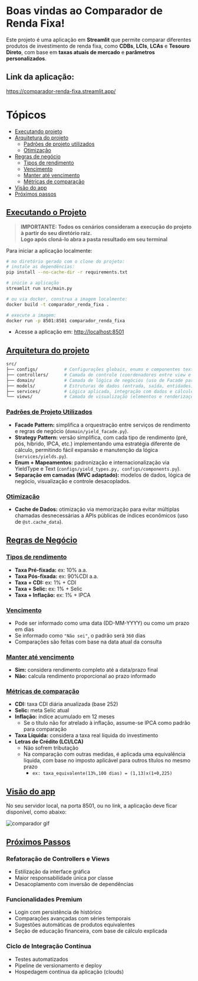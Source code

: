 # Boas vindas ao **Comparador de Renda Fixa**!

Este projeto é uma aplicação em **Streamlit** que permite comparar diferentes produtos de investimento de renda fixa, como **CDBs**, **LCIs**, **LCAs** e **Tesouro Direto**, com base em **taxas atuais de mercado** e **parâmetros personalizados**.

## Link da aplicação:
<https://comparador-renda-fixa.streamlit.app/>

# <a id='topicos'>Tópicos</a>
- [Executando projeto](#executing)
- [Arquitetura do projeto](#arch)
  - [Padrões de projeto utilizados](#patterns)
  - [Otimização](#optimization)
- [Regras de negócio](#rules)
  - [Tipos de rendimento](#types)
  - [Vencimento](#maturity)
  - [Manter até vencimento](#hold)
  - [Métricas de comparação](#metrics)
- [Visão do app](#app)
- [Próximos passos](#next)

## <a id='executing'>[Executando o Projeto](#topicos)</a>

> **IMPORTANTE: Todos os cenários consideram a execução do projeto à partir do seu diretório raiz.
<br/> Logo após cloná-lo abra a pasta resultado em seu terminal**

Para iniciar a aplicação localmente:

```bash
# no diretório gerado com o clone do projeto: 
# instale as dependências:
pip install --no-cache-dir -r requirements.txt

# inicie a aplicação
streamlit run src/main.py

# ou via docker, construa a imagem localmente:
docker build -t comparador_renda_fixa . 

# execute a imagem:
docker run -p 8501:8501 comparador_renda_fixa
```
* Acesse a aplicação em:
<http://localhost:8501>

## <a id='arch'>[Arquitetura do projeto](#topicos)</a>

```bash
src/
├── configs/          # Configurações globais, enums e componentes textuais
├── controllers/      # Camada de controle (coordenadores entre view e domínio)
├── domain/           # Camada de lógica de negócios (uso de Facade para simplificação)
├── models/           # Estruturas de dados (entrada, saída, entidades)
├── services/         # Lógica aplicada, integração com dados e cálculos
└── views/            # Camada de visualização (elementos e renderizações Streamlit)
```
### <a id='patterns'>[Padrões de Projeto Utilizados](#topicos)</a>
* **Facade Pattern:** simplifica a orquestração entre serviços de rendimento e regras de negócio (`domain/yield_facade.py`).
* **Strategy Pattern:** versão simplifica, com cada tipo de rendimento (pré, pós, híbrido, IPCA, etc.) implementando uma estratégia diferente de cálculo, permitindo fácil expansão e manutenção da lógica (`services/yields.py`).
* **Enum + Mapeamentos:** padronização e internacionalização via YieldType e Text (`configs/yield_types.py, configs/components.py`).
* **Separação em camadas (MVC adaptado):** modelos de dados, lógica de negócio, visualização e controle desacoplados.

### <a id='optimization'>[Otimização](#topicos)</a>
* **Cache de Dados:** otimização via memorização para evitar múltiplas chamadas desnecessárias a APIs públicas de índices econômicos (uso de `@st.cache_data`).

## <a id='rules'>[Regras de Negócio](#topicos)</a>
### <a id='types'>[Tipos de rendimento](#topicos)</a>
* **Taxa Pré-fixada:** ex: 10% a.a.
* **Taxa Pós-fixada:** ex: 90%CDI a.a.
* **Taxa + CDI:** ex: 1% + CDI
* **Taxa + Selic:** ex: 1% + Selic
* **Taxa + Inflação:** ex: 1% + IPCA
### <a id='maturity'>[Vencimento](#topicos)</a>
* Pode ser informado como uma data (DD-MM-YYYY) ou como um prazo em dias
* Se informado como `"Não sei"`, o padrão será `360` dias
* Comparações são feitas com base na data atual da consulta
### <a id='hold'>[Manter até vencimento](#topicos)</a>
* **Sim:** considera rendimento completo até a data/prazo final
* **Não:** calcula rendimento proporcional ao prazo informado
### <a id='metrics'>[Métricas de comparação](#topicos)</a>
* **CDI:** taxa CDI diária anualizada (base 252)
* **Selic:** meta Selic atual
* **Inflação:** índice acumulado em 12 meses
  * Se o título não for atrelado à inflação, assume-se IPCA como padrão para comparação
* **Taxa Líquida:** considera a taxa real líquida do investimento
* **Letras de Crédito (LCI/LCA)**
  * Não sofrem tributação
  * Na comparação com outras medidas, é aplicada uma equivalência líquida, com base no imposto aplicável para outros títulos no mesmo prazo
    * `ex: taxa_equivalente(13%,100 dias) = (1,13)x(1+0,225)`

## <a id='app'>[Visão do app](#topicos)</a>
No seu servidor local, na porta 8501, ou no link, a aplicação deve ficar disponível, como abaixo:

![comparador gif](docs/app.gif)


## <a id='next'>[Próximos Passos](#topicos)</a>
### Refatoração de Controllers e Views
* Estilização da interface gráfica
* Maior responsabilidade única por classe
* Desacoplamento com inversão de dependências

### Funcionalidades Premium
* Login com persistência de histórico
* Comparações avançadas com séries temporais
* Sugestões automáticas de produtos equivalentes
* Seção de educação financeira, com base de cálculo explicada

### Ciclo de Integração Contínua
* Testes automatizados
* Pipeline de versionamento e deploy
* Hospedagem contínua da aplicação (clouds)
